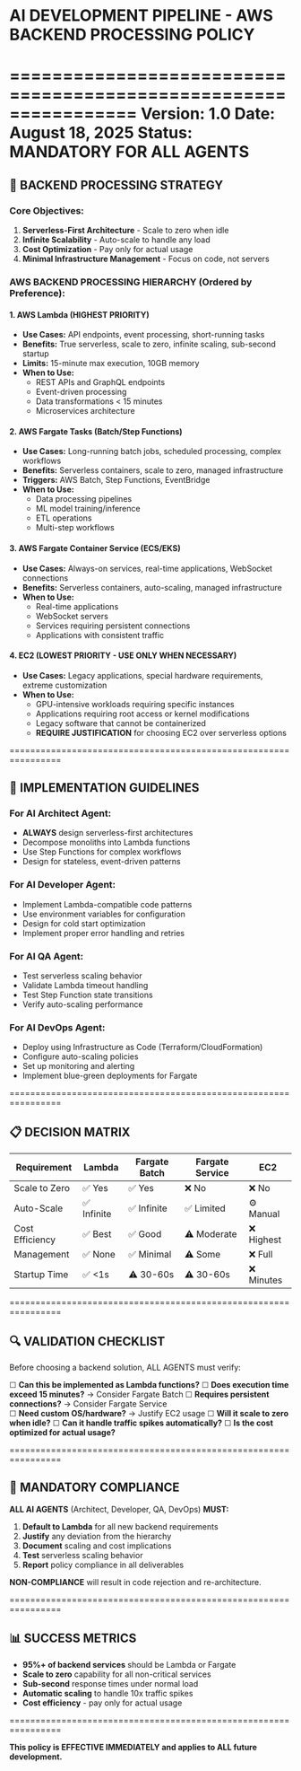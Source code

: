 # AI DEVELOPMENT PIPELINE - AWS BACKEND PROCESSING POLICY
================================================================
Version: 1.0
Date: August 18, 2025
Status: MANDATORY FOR ALL AGENTS
================================================================

## 🎯 BACKEND PROCESSING STRATEGY

### **Core Objectives:**
1. **Serverless-First Architecture** - Scale to zero when idle
2. **Infinite Scalability** - Auto-scale to handle any load
3. **Cost Optimization** - Pay only for actual usage
4. **Minimal Infrastructure Management** - Focus on code, not servers

### **AWS BACKEND PROCESSING HIERARCHY (Ordered by Preference):**

#### **1. AWS Lambda (HIGHEST PRIORITY)**
- **Use Cases:** API endpoints, event processing, short-running tasks
- **Benefits:** True serverless, scale to zero, infinite scaling, sub-second startup
- **Limits:** 15-minute max execution, 10GB memory
- **When to Use:** 
  - REST APIs and GraphQL endpoints
  - Event-driven processing
  - Data transformations < 15 minutes
  - Microservices architecture

#### **2. AWS Fargate Tasks (Batch/Step Functions)**
- **Use Cases:** Long-running batch jobs, scheduled processing, complex workflows
- **Benefits:** Serverless containers, scale to zero, managed infrastructure
- **Triggers:** AWS Batch, Step Functions, EventBridge
- **When to Use:**
  - Data processing pipelines
  - ML model training/inference
  - ETL operations
  - Multi-step workflows

#### **3. AWS Fargate Container Service (ECS/EKS)**
- **Use Cases:** Always-on services, real-time applications, WebSocket connections
- **Benefits:** Serverless containers, auto-scaling, managed infrastructure
- **When to Use:**
  - Real-time applications
  - WebSocket servers
  - Services requiring persistent connections
  - Applications with consistent traffic

#### **4. EC2 (LOWEST PRIORITY - USE ONLY WHEN NECESSARY)**
- **Use Cases:** Legacy applications, special hardware requirements, extreme customization
- **When to Use:**
  - GPU-intensive workloads requiring specific instances
  - Applications requiring root access or kernel modifications
  - Legacy software that cannot be containerized
  - **REQUIRE JUSTIFICATION** for choosing EC2 over serverless options

================================================================

## 🚀 IMPLEMENTATION GUIDELINES

### **For AI Architect Agent:**
- **ALWAYS** design serverless-first architectures
- Decompose monoliths into Lambda functions
- Use Step Functions for complex workflows
- Design for stateless, event-driven patterns

### **For AI Developer Agent:**
- Implement Lambda-compatible code patterns
- Use environment variables for configuration
- Design for cold start optimization
- Implement proper error handling and retries

### **For AI QA Agent:**
- Test serverless scaling behavior
- Validate Lambda timeout handling
- Test Step Function state transitions
- Verify auto-scaling performance

### **For AI DevOps Agent:**
- Deploy using Infrastructure as Code (Terraform/CloudFormation)
- Configure auto-scaling policies
- Set up monitoring and alerting
- Implement blue-green deployments for Fargate

================================================================

## 📋 DECISION MATRIX

| Requirement | Lambda | Fargate Batch | Fargate Service | EC2 |
|-------------|--------|---------------|-----------------|-----|
| Scale to Zero | ✅ Yes | ✅ Yes | ❌ No | ❌ No |
| Auto-Scale | ✅ Infinite | ✅ Infinite | ✅ Limited | ⚙️ Manual |
| Cost Efficiency | ✅ Best | ✅ Good | ⚠️ Moderate | ❌ Highest |
| Management | ✅ None | ✅ Minimal | ⚠️ Some | ❌ Full |
| Startup Time | ✅ <1s | ⚠️ 30-60s | ⚠️ 30-60s | ❌ Minutes |

================================================================

## 🔍 VALIDATION CHECKLIST

Before choosing a backend solution, ALL AGENTS must verify:

☐ **Can this be implemented as Lambda functions?**
☐ **Does execution time exceed 15 minutes?** → Consider Fargate Batch
☐ **Requires persistent connections?** → Consider Fargate Service  
☐ **Need custom OS/hardware?** → Justify EC2 usage
☐ **Will it scale to zero when idle?**
☐ **Can it handle traffic spikes automatically?**
☐ **Is the cost optimized for actual usage?**

================================================================

## 🚨 MANDATORY COMPLIANCE

**ALL AI AGENTS** (Architect, Developer, QA, DevOps) **MUST:**

1. **Default to Lambda** for all new backend requirements
2. **Justify** any deviation from the hierarchy
3. **Document** scaling and cost implications
4. **Test** serverless scaling behavior
5. **Report** policy compliance in all deliverables

**NON-COMPLIANCE** will result in code rejection and re-architecture.

================================================================

## 📊 SUCCESS METRICS

- **95%+ of backend services** should be Lambda or Fargate
- **Scale to zero** capability for all non-critical services
- **Sub-second** response times under normal load
- **Automatic scaling** to handle 10x traffic spikes
- **Cost efficiency** - pay only for actual usage

================================================================

**This policy is EFFECTIVE IMMEDIATELY and applies to ALL future development.**
